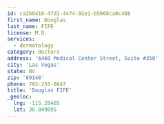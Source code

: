 ```yaml
---
id: ca2b0416-47d1-4474-92e1-b5068ca0c48b
first_name: Douglas
last_name: FIFE
license: M.D.
services:
  - dermatology
category: doctors
address: '6460 Medical Center Street, Suite #350'
city: 'Las Vegas'
state: NV
zip: '89148'
phone: 702-255-6647
title: 'Douglas FIFE'
_geoloc:
  lng: -115.28485
  lat: 36.049095
---
```

